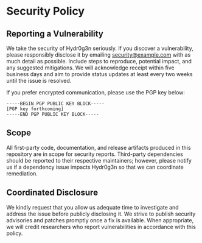 # Security Policy

## Reporting a Vulnerability

We take the security of Hydr0g3n seriously. If you discover a vulnerability, please
responsibly disclose it by emailing [security@example.com](mailto:security@example.com)
with as much detail as possible. Include steps to reproduce, potential impact, and
any suggested mitigations. We will acknowledge receipt within five business days
and aim to provide status updates at least every two weeks until the issue is
resolved.

If you prefer encrypted communication, please use the PGP key below:

```
-----BEGIN PGP PUBLIC KEY BLOCK-----
[PGP key forthcoming]
-----END PGP PUBLIC KEY BLOCK-----
```

## Scope

All first-party code, documentation, and release artifacts produced in this repository
are in scope for security reports. Third-party dependencies should be reported to
their respective maintainers; however, please notify us if a dependency issue
impacts Hydr0g3n so that we can coordinate remediation.

## Coordinated Disclosure

We kindly request that you allow us adequate time to investigate and address the
issue before publicly disclosing it. We strive to publish security advisories and
patches promptly once a fix is available. When appropriate, we will credit
researchers who report vulnerabilities in accordance with this policy.
